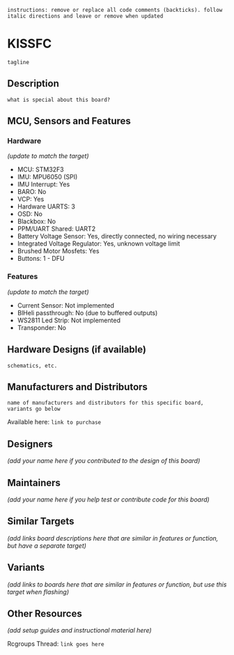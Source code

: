 `instructions: remove or replace all code comments (backticks). follow italic directions and leave or remove when updated`

# KISSFC

`tagline`

## Description

`what is special about this board?`

## MCU, Sensors and Features

### Hardware
_(update to match the target)_
  - MCU: STM32F3
  - IMU: MPU6050 (SPI)
  - IMU Interrupt: Yes
  - BARO: No
  - VCP: Yes
  - Hardware UARTS: 3
  - OSD: No
  - Blackbox: No
  - PPM/UART Shared: UART2
  - Battery Voltage Sensor: Yes, directly connected, no wiring necessary
  - Integrated Voltage Regulator: Yes, unknown voltage limit
  - Brushed Motor Mosfets: Yes
  - Buttons: 1 - DFU

### Features
_(update to match the target)_
  - Current Sensor: Not implemented
  - BlHeli passthrough: No (due to buffered outputs)
  - WS2811 Led Strip: Not implemented
  - Transponder: No

## Hardware Designs (if available)

`schematics, etc.`

## Manufacturers and Distributors

`name of manufacturers and distributors for this specific board, variants go below`

Available here: `link to purchase`

## Designers
_(add your name here if you contributed to the design of this board)_

## Maintainers
_(add your name here if you help test or contribute code for this board)_

## Similar Targets
_(add links board descriptions here that are similar in features or function, but have a separate target)_

## Variants
_(add links to boards here that are similar in features or function, but use this target when flashing)_

## Other Resources
_(add setup guides and instructional material here)_

Rcgroups Thread: `link goes here`